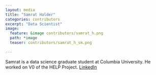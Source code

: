 ```yaml
---
layout: media
title: "Samrat Halder"
categories: contributors
excerpt: "Data Scientist"
image:
  feature: &image contributors/samrat_h.png
  path: *image
  teaser: contributors/samrat_h_sm.png
  
---
```


Samrat is a data science graduate student at Columbia University. He worked on V0 of the HELP Project.
[LinkedIn](https://www.linkedin.com/in/samrat-halder/)
